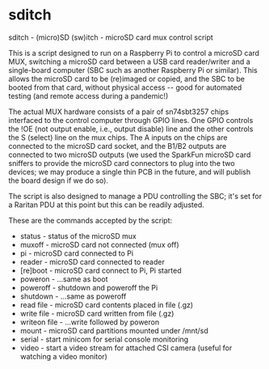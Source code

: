 # sditch
sditch - (micro)SD (sw)itch - microSD card mux control script

This is a script designed to run on a Raspberry Pi to control
a microSD card MUX, switching a microSD card between a USB card
reader/writer and a single-board computer (SBC such as another Raspberry
Pi or similar). This allows the microSD card
to be (re)imaged or copied, and the SBC to be booted from that
card, without physical access -- good for automated testing (and
remote access during a pandemic!)

The actual MUX hardware consists of a pair of sn74sbt3257 chips
interfaced to the control computer through GPIO lines. One GPIO
controls the !OE (not output enable, i.e., output disable) line
and the other controls the S (select) line on the mux chips.
The A inputs on the chips are connected to the microSD card
socket, and the B1/B2 outputs are connected to two microSD 
outputs (we used the SparkFun microSD card sniffers to provide
the microSD card connectors to plug into the two devices; we
may produce a single thin PCB in the future, and will publish
the board design if we do so).

The script is also designed to manage a PDU controlling the 
SBC; it's set for a Raritan PDU at this point but this can be
readily adjusted.

These are the commands accepted by the script:

*   status -         status of the microSD mux
*   muxoff -        microSD card not connected (mux off)
*   pi -            microSD card connected to Pi
*   reader -        microSD card connected to reader
*   [re]boot -      microSD card connect to Pi, Pi started
*   poweron -       ...same as boot
*   poweroff -      shutdown and poweroff the Pi
*   shutdown -      ...same as poweroff
*   read file -     microSD card contents placed in file (.gz)
*   write file -    microSD card written from file (.gz)
*   writeon file -  ...write followed by poweron
*   mount -         microSD card partitions mounted under /mnt/sd
*   serial -        start minicom for serial console monitoring
*   video -         start a video stream for attached CSI camera (useful for watching a video monitor)

